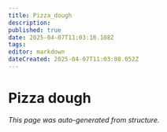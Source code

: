 ```yaml
---
title: Pizza_dough
description: 
published: true
date: 2025-04-07T11:03:10.108Z
tags: 
editor: markdown
dateCreated: 2025-04-07T11:03:08.052Z
---
```


# Pizza dough

*This page was auto-generated from structure.*